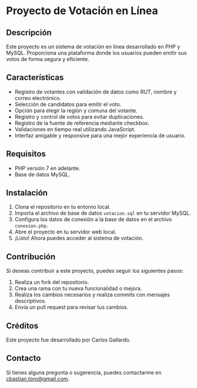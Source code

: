 # Proyecto de Votación en Línea

## Descripción

Este proyecto es un sistema de votación en línea desarrollado en PHP y MySQL.
Proporciona una plataforma donde los usuarios pueden emitir sus votos de forma segura y eficiente.

## Características

- Registro de votantes con validación de datos como RUT, nombre y correo electrónico.
- Selección de candidatos para emitir el voto.
- Opción para elegir la región y comuna del votante.
- Registro y control de votos para evitar duplicaciones.
- Registro de la fuente de referencia mediante checkbox.
- Validaciones en tiempo real utilizando JavaScript.
- Interfaz amigable y responsive para una mejor experiencia de usuario.

## Requisitos

- PHP versión 7 en adelante.
- Base de datos MySQL.

## Instalación

1. Clona el repositorio en tu entorno local.
2. Importa el archivo de base de datos `votacion.sql` en tu servidor MySQL.
3. Configura los datos de conexión a la base de datos en el archivo `conexion.php`.
4. Abre el proyecto en tu servidor web local.
5. ¡Listo! Ahora puedes acceder al sistema de votación.

## Contribución

Si deseas contribuir a este proyecto, puedes seguir los siguientes pasos:

1. Realiza un fork del repositorio.
2. Crea una rama con tu nueva funcionalidad o mejora.
3. Realiza los cambios necesarios y realiza commits con mensajes descriptivos.
4. Envía un pull request para revisar tus cambios.

## Créditos

Este proyecto fue desarrollado por Carlos Gallardo.

## Contacto

Si tienes alguna pregunta o sugerencia, puedes contactarme en cbastian.toro@gmail.com.